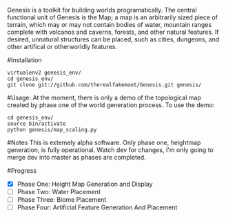 Genesis is a toolkit for building worlds programatically. The central functional unit of Genesis is the Map; a map is an arbitrarily sized piece of terrain, which may or may not contain bodies of water, mountain ranges complete with volcanos and caverns, forests, and other natural features. If desired, unnatural structures can be placed, such as cities, dungeons, and other artifical or otherworldly features.

#Installation
````
virtualenv2 genesis_env/
cd genesis_env/
git clone git://github.com/therealfakemoot/Genesis.git genesis/
````

#Usage:
At the moment, there is only a demo of the topological map created by phase one of the world generation process. To use the demo:

````
cd genesis_env/
source bin/activate
python genesis/map_scaling.py
````

#Notes
This is extemely alpha software. Only phase one, heightmap generation, is fully operational. Watch dev for changes, I'm only going to merge dev into master as phases are completed.

#Progress
- [x] Phase One: Height Map Generation and Display
- [ ] Phase Two: Water Placement
- [ ] Phase Three: Biome Placement
- [ ] Phase Four: Artificial Feature Generation And Placement
